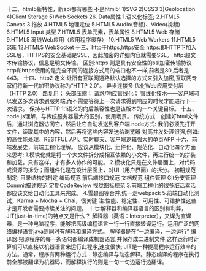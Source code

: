 十二、html5新特性，新api都有哪些
不是html5:
        1)SVG
        2)CSS3
        3)Geolocation
        4)Client Storage
        5)Web Sockets
        26. Data属性
1.语义化标签;
2.HTML5 Canvas
3.拖放
4.HTML5 地理定位
5.HTML5  Audio(音频)、Video(视频)
6.HTML5 Input 类型
7.HTML5 表单元素，表单属性
8.HTML5 Web 存储
9.HTML5 离线Web应用（应用程序缓存）
10.HTML5 Web Workers
11.HTML5 SSE
12.HTML5 WebSocket
十三、http于https,https安全
https:即HTTP下加入SSL层，HTTPS的安全基础是SSL，因此加密的详细内容就需要SSL。
http:超文本传输协议，信息是明文传输。
区别:https 则是具有安全性的ssl加密传输协议http和https使用的是完全不同的连接方式用的端口也不一样,前者是80,后者是443。
十四、http2
定义:让所有互联网通路默认选择的方式来引入加密,互联网专家们将新一代加密协议称为“HTTP 2.0”。
异步连接多
优化Web应用交付层（HTTP 2.0）
路复用；
头部压缩；
请求/响应管线化；
管线化技术——客户端可以发送多次请求到服务端,而不需要等待上一次请求得到响应的时候才能进行下一次请求。
保持与HTTP 1.1语义的向后兼容性也是该版本的一个关键目标。
十五、node.js理解，与传统服务器最大的区别，使用场景。
传统方式：创建好html文件后，通过浏览器访问它，然后让它自动发送到客户端
node方式:  我们必须先打开文件，读取其中的内容，然后再将这些内容发送给浏览器
对高并发处理很强,例如:的高性能处理，RESTFUL API、实时聊天、客户端逻辑强大的单页APP
十六、前端发展史，前端工程化理解。
应该从模块化、组件化、规范化、自动化四个方面来思考:
1.模块化就是将一个大文件拆分成相互依赖的小文件，再进行统一的拼装和加载。只有这样，才有多人协作的可能。
2.模块化只是在文件层面上，对代码或资源的拆分；而组件化是在设计层面上，对UI（用户界面）的拆分。
初期规范制定:
目录结构的制定
编码规范
前后端接口规范
文档规范
组件管理
Git分支管理
Commit描述规范
定期CodeReview
视觉图标规范
3.前端工程化的很多脏活累活都应该交给自动化工具来完成。
4.雪碧图等合并,统一走webpack
5.前端自动化测试，Karma + Mocha + Chai，很关键
注:性能、稳定性、可用性、可维护性这些才是开发者需要持续关注的问题。
十七:解释器和编译器语言的区别和利弊，JIT(just-in-time)的特点又是什么？
解释器（英语：Interpreter），又译为直译器，是一种电脑程序，能够把高级编程语言一行一行直接转译运行。运用广泛的网络编程语言java则同时有解释和编译方式。
解释器是在“一边编译，一边运行”
编译器:把源程序的每一条语句都编译成机器语言,并保存成二进制文件,这样运行时计算机可以直接以机器语言来运行此程序,速度很快;
JIT是一种提高程序运行效率的方法。通常，程序有两种运行方式：静态编译与动态解释。静态编译的程序在执行前全部被翻译为机器码，而解释执行的则是一句一句边运行边翻译。